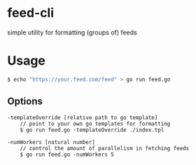 feed-cli
===
simple utility for formatting (groups of) feeds

# Usage
```bash
$ echo "https://your.feed.com/feed" > go run feed.go
```

## Options
```text
-templateOverride [relative path to go template]
    // point to your own go templates for formatting
    $ go run feed.go -templateOverride ./index.tpl 

-numWorkers [natural number]
    // control the amount of parallelism in fetching feeds
    $ go run feed.go -numWorkers 5
```